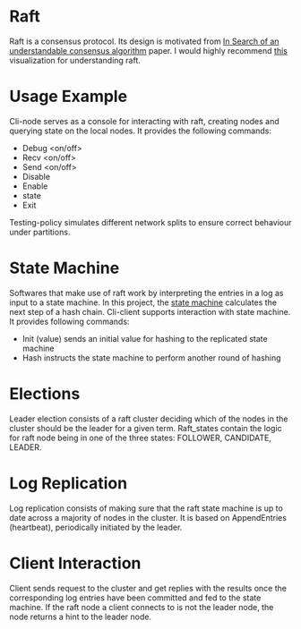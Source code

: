 # Raft

Raft is a consensus protocol. Its design is motivated from <a href="https://raft.github.io/raft.pdf">In Search of an understandable consensus algorithm</a> paper. I would highly recommend <a href="http://thesecretlivesofdata.com/raft/">this</a> visualization for understanding raft.

# Usage Example
Cli-node serves as a console for interacting with raft, creating nodes and querying state on the local nodes. It provides the following commands:
* Debug <on/off>
* Recv <addr> <on/off>
* Send <addr> <on/off>
* Disable
* Enable
* state
* Exit

Testing-policy simulates different network splits to ensure correct behaviour under partitions.

# State Machine
Softwares that make use of raft work by interpreting the entries in a log as input to a state machine. In this project, the [state machine](https://github.com/sattiwari/oceanstore/blob/master/raft/raft/machine.go) calculates the next step of a hash chain. Cli-client supports interaction with state machine. It provides following commands:
* Init (value) sends an initial value for hashing to the replicated state machine
* Hash instructs the state machine to perform another round of hashing

# Elections
Leader election consists of a raft cluster deciding which of the nodes in the cluster should be the leader for a given term. Raft_states contain the logic for raft node being in one of the three states: FOLLOWER, CANDIDATE, LEADER.

# Log Replication
Log replication consists of making sure that the raft state machine is up to date across a majority of nodes in the cluster. It is based on AppendEntries (heartbeat), periodically initiated by the leader.

# Client Interaction
Client sends request to the cluster and get replies with the results once the corresponding log entries have been committed and fed to the state machine. If the raft node a client connects to is not the leader node, the node returns a hint to the leader node.
